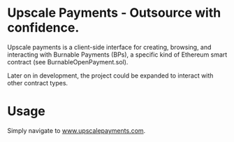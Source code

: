# Upscale Payments - Outsource with confidence.

Upscale payments is a client-side interface for creating, browsing, and interacting with Burnable Payments (BPs), a specific kind of Ethereum smart contract (see BurnableOpenPayment.sol).

Later on in development, the project could be expanded to interact with other contract types.

# Usage

Simply navigate to www.upscalepayments.com.


